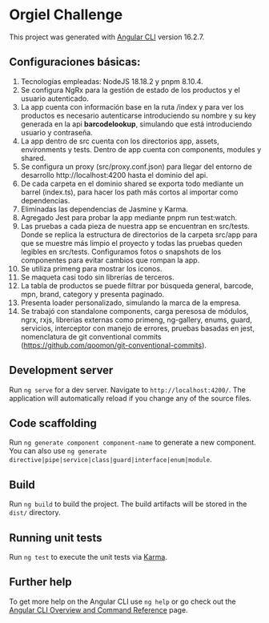 # Orgiel Challenge

This project was generated with [Angular CLI](https://github.com/angular/angular-cli) version 16.2.7.

## Configuraciones básicas:
1. Tecnologías empleadas: NodeJS 18.18.2 y pnpm 8.10.4.
2. Se configura NgRx para la gestión de estado de los productos y el usuario autenticado.
3. La app cuenta con información base en la ruta /index y para ver los productos es necesario autenticarse introduciendo su nombre y su key generada en la api <b>barcodelookup</b>, simulando que está introduciendo usuario y contraseña.
4. La app dentro de src cuenta con los directorios app, assets, environments y tests. Dentro de app cuenta con components, modules y shared.
5. Se configura un proxy (src/proxy.conf.json) para llegar del entorno de desarrollo http://localhost:4200 hasta el dominio del api.
6. De cada carpeta en el dominio shared se exporta todo 
   mediante un barrel (index.ts), para hacer los path
   más cortos al importar como dependencias.
7. Eliminadas las dependencias de Jasmine y Karma.
8. Agregado Jest para probar la app mediante pnpm run test:watch.
9. Las pruebas a cada pieza de nuestra app se encuentran
   en src/tests. Donde se replica la estructura de directorios
   de la carpeta src/app para que se muestre más limpio el
   proyecto y todas las pruebas queden legibles en src/tests.
   Configuramos fotos o snapshots de los componentes para evitar
   cambios que rompan la app.
10. Se utiliza primeng para mostrar los iconos.
11. Se maqueta casi todo sin librerías de terceros.
12. La tabla de productos se puede filtrar por búsqueda general, barcode, mpn, brand, category y presenta paginado.
13. Presenta loader personalizado, simulando la marca de la empresa.
14. Se trabajó con standalone components, carga peresosa de módulos, ngrx, rxjs, librerias externas como primeng, ng-gallery, enums, guard, servicios, interceptor con manejo de errores, pruebas basadas en jest, nomenclatura de git conventional commits (https://github.com/qoomon/git-conventional-commits).

## Development server

Run `ng serve` for a dev server. Navigate to `http://localhost:4200/`. The application will automatically reload if you change any of the source files.

## Code scaffolding

Run `ng generate component component-name` to generate a new component. You can also use `ng generate directive|pipe|service|class|guard|interface|enum|module`.

## Build

Run `ng build` to build the project. The build artifacts will be stored in the `dist/` directory.

## Running unit tests

Run `ng test` to execute the unit tests via [Karma](https://karma-runner.github.io).

## Further help

To get more help on the Angular CLI use `ng help` or go check out the [Angular CLI Overview and Command Reference](https://angular.io/cli) page.

